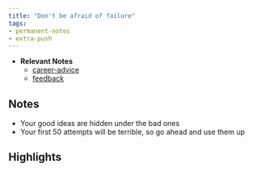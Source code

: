 ```yaml
---
title: "Don't be afraid of failure"
tags:
- permanent-notes
- extra-push
---
```


- **Relevant Notes**
	- [career-advice](moc/career-advice.md)
	- [feedback](notes/feedback.md)


## Notes
- Your good ideas are hidden under the bad ones
- Your first 50 attempts will be terrible, so go ahead and use them up

## Highlights